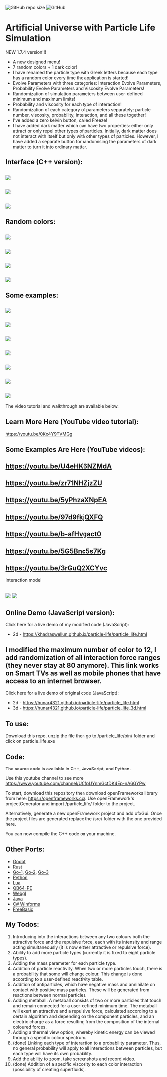 ![GitHub repo size](https://img.shields.io/github/repo-size/hunar4321/life_code)
![GitHub](https://img.shields.io/github/license/hunar4321/life_code)

# Artificial Universe with Particle Life Simulation

NEW 1.7.4 version!!!
 - A new designed menu!
 - 7 random colors + 1 dark color!
 - I have renamed the particle type with Greek letters because each type has a random color every time the application is started!
 - Evolve Parameters with three categories: Interaction Evolve Parameters, Probability Evolve Parameters and Viscosity Evolve Parameters!
 - Randomization of simulation parameters between user-defined minimum and maximum limits!
 - Probability and viscosity for each type of interaction!
 - Randomization of each category of parameters separately: particle number, viscosity, probability, interaction, and all these together!
 - I've added a zero kelvin button, called Freeze!
 - I have added dark matter which can have two properties: either only attract or only repel other types of particles. Initially, dark matter does not interact with itself but only with other types of particles. However, I have added a separate button for randomising the parameters of dark matter to turn it into ordinary matter.
 
 
Interface (C++ version):
--------------------------------------------------------
![](images/1.7.4_Menu_1.jpg)
--------------------------------------------------------
![](images/1.7.4_Menu_2.jpg)
--------------------------------------------------------
![](images/1.7.4_Menu_3.jpg)
--------------------------------------------------------

Random colors:
--------------------------------------------------------
![](images/ParticleLife1.7.4_00a.jpg)
-----------------------------------------------
![](images/ParticleLife1.7.4_00b.jpg)
-----------------------------------------------
![](images/ParticleLife1.7.4_00c.jpg)
-----------------------------------------------
![](images/ParticleLife1.7.4_00d.jpg)
-----------------------------------------------

Some examples:
-----------------------------------------------
![](images/ParticleLife1.7.4_01.jpg)
-----------------------------------------------
![](images/ParticleLife1.7.4_02.jpg)
-----------------------------------------------
![](images/ParticleLife1.7.4_03.jpg)
-----------------------------------------------
![](images/ParticleLife1.7.4_04.jpg)
-----------------------------------------------
![](images/ParticleLife1.7.4_05.jpg)
-----------------------------------------------
![](images/ParticleLife1.7.4_06.jpg)
-----------------------------------------------
![](images/ParticleLife1.7.4_07.jpg)
-----------------------------------------------

The video tutorial and walkthrough are available below.

Learn More Here (YouTube video tutorial):
-----------------------------------------------
https://youtu.be/0Kx4Y9TVMGg

Some Examples Are Here (YouTube videos):
-----------------------------------------------
https://youtu.be/U4eHK6NZMdA
-----------------------------------------------
https://youtu.be/zr71NHZjzZU
-----------------------------------------------
https://youtu.be/5yPhzaXNpEA
-----------------------------------------------
https://youtu.be/97d9fkjQXFQ
-----------------------------------------------
https://youtu.be/b-afHvgact0
-----------------------------------------------
https://youtu.be/5G5Bnc5s7Kg
-----------------------------------------------
https://youtu.be/3rGuQ2XCYvc
-----------------------------------------------

Interaction model

![](images/Particle_Life_Model.jpg) ![](images/Particle_Life_Model_black.jpg)
-----------------------------------------------

Online Demo (JavaScript version):
-----------------------------------------------  
Click here for a live demo of my modified code (JavaScript):
  - 2d - https://khadraswellun.github.io/particle-life/particle_life.html

I modified the maximum number of color to 12, I add randomization of all interaction force ranges (they never stay at 80 anymore). This link works on Smart TVs as well as mobile phones that have access to an internet browser. 
-------------
Click here for a live demo of original code (JavaScript): 
  - 2d - https://hunar4321.github.io/particle-life/particle_life.html
  - 3d - https://hunar4321.github.io/particle-life/particle_life_3d.html
 
To use:
-------------
Download this repo. unzip the file then go to /particle_life/bin/ folder and click on particle_life.exe

Code:
----------------
The source code is available in C++, JavaScript, and Python.

Use this youtube channel to see more: https://www.youtube.com/channel/UCfpUYnmGctDK4Ep-nA6GYPw

To start, download this repository then download openFrameworks library from here: https://openframeworks.cc/. Use openFramework's projectGenerator and import /particle_life/ folder to the project.

Alternatively, generate a new openFramework project and add ofxGui. Once the project files are generated replace the /src/ folder with the one provided here.

You can now compile the C++ code on your machine.

Other Ports:
-------------
- [Godot](https://github.com/NiclasEriksen/game-of-leif)
- [Rust](https://github.com/ChevyRay/smarticles)
- [Go-1](https://github.com/sikora507/go-artificial-life), [Go-2](https://github.com/fglo/particles-rules-of-attraction), [Go-3](https://github.com/youssefboulmalf/Particle-Life-Go)
- [Python](https://github.com/gianfa/pyrticleslife)
- [Lua](https://github.com/ravener/love-life)
- [QB64-PE](https://github.com/a740g/Particle-Life)
- [Webgl](https://github.com/CapsAdmin/webgl-particles)
- [Java](https://github.com/helloimalemur/ParticleSimulation)
- [C# Winforms](https://github.com/BlinkSun/ParticleLifeSimulation)
- [FreeBasic](https://www.freebasic.net/forum/viewtopic.php?p=294331#p294331)

My Todos:
--------------------
1. Introducing into the interactions between any two colours both the attractive force and the repulsive force, each with its intensity and range acting simultaneously (it is now either attractive or repulsive force).
2. Ability to add more particle types (currently it is fixed to eight particle types).
3. Adding the mass parameter for each particle type.
4. Addition of particle reactivity. When two or more particles touch, there is a probability that some will change colour. This change is done according to a user-defined reactivity table.
5. Addition of antiparticles, which have negative mass and annihilate on contact with positive mass particles. These will be generated from reactions between normal particles.
6. Adding metaball. A metaball consists of two or more particles that touch and remain connected for a user-defined minimum time. The metaball will exert an attractive and a repulsive force, calculated according to a certain algorithm and depending on the component particles, and an electric charge as a force resulting from the composition of the internal coloured forces. 
7. Adding a thermal view option, whereby kinetic energy can be viewed through a specific colour spectrum.
8. (done) Linking each type of interaction to a probability parameter. Thus, no general probability will apply to all interactions between particles, but each type will have its own probability.
9. Add the ability to zoom, take screenshots and record video.
10. (done) Addition of a specific viscosity to each color interaction (possibility of creating superfluids).

